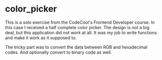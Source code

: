 # color_picker

This is a solo exercise from the CodeCool's Frontend Developer course.
In this case I received a half complete color picker. The design is not a big deal, but this application did not work at all.
It was my job to write functions and make it work as it supposed to.

The tricky part was to convert the data between RGB and hexadecimal codes. And optionally convert to binary code as well.
